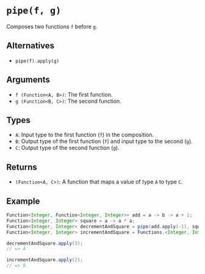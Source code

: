 # `pipe(f, g)`

Composes two functions `f` before `g`.

## Alternatives

* `pipe(f).apply(g)`

## Arguments

* `f (Function<A, B>)`: The first function.
* `g (Function<B, C>)`: The second function.

## Types

* `A`: Input type to the first function (`f`) in the composition.
* `B`: Output type of the first function (`f`) and input type to the second (`g`).
* `C`: Output type of the second function (`g`).

## Returns

* `(Function<A, C>)`: A function that maps a value of type `A` to type `C`.

## Example

```java
Function<Integer, Function<Integer, Integer>> add = a -> b -> a + 1;
Function<Integer, Integer> square = a -> a * a;
Function<Integer, Integer> decrementAndSquare = pipe(add.apply(-1), square);
Function<Integer, Integer> incrementAndSquare = Functions.<Integer, Integer, Integer>pipe(add.apply(1)).apply(square);

decrementAndSquare.apply(3);
// => 4

incrementAndSquare.apply(2);
// => 9
```
